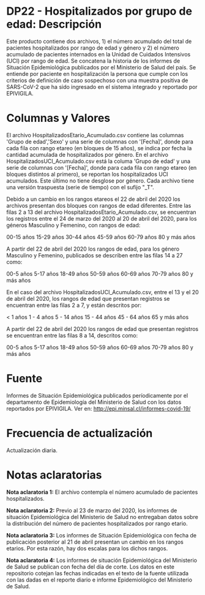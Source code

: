 # DP22 - Hospitalizados por grupo de edad: Descripción
Este producto contiene dos archivos, 1) el número acumulado del total de pacientes hospitalizados por rango de edad y género y  2) el número acumulado de pacientes internados en la Unidad de Cuidados Intensivos (UCI) por rango de edad. Se concatena la historia de los informes de Situación Epidemiológica publicados por el Ministerio de Salud del país.
Se entiende por paciente en hospitalización la persona que cumple con los criterios de definición de caso sospechoso con una muestra positiva de SARS-CoV-2 que ha sido ingresado en el sistema integrado y reportado por EPIVIGILA.
# Columnas y Valores
El archivo HospitalizadosEtario_Acumulado.csv contiene las columnas 'Grupo de edad','Sexo' y una serie de columnas con '[Fecha]', donde para cada fila con rango etareo (en bloques de 15 años), se indica por fecha la cantidad acumulada de hospitalizados por género. En el archivo HospitalizadosUCI_Acumulado.csv está la columa 'Grupo de edad' y una serie de columnas con '[Fecha]', donde para cada fila con rango etareo (en bloques distintos al primero), se reportan los hospitalizados UCI acumulados. Este último no tiene desglose por género. Cada archivo tiene una versión traspuesta (serie de tiempo) con el sufijo "\_T". 

Debido a un cambio en los rangos etareos el 22 de abril del 2020 los archivos presentan dos bloques con rangos de edad diferentes. Entre las filas 2 a 13 del archivo HospitalizadosEtario_Acumulado.csv, se encuentran los registros entre el 24 de marzo del 2020 al 20 de abril del 2020, para los géneros Masculino y Femenino, con rangos de edad:

00-15 años
15-29 años
30-44 años
45-59 años
60-79 años
80 y más años 

A partir del 22 de abril del 2020 los rangos de edad, para los género Masculino y Femenino, publicados se describen entre las filas 14 a 27 como:

00-5 años
5-17 años
18-49 años
50-59 años
60-69 años
70-79 años
80 y más años

En el caso del archivo HospitalizadosUCI_Acumulado.csv, entre el 13 y el 20 de abril del 2020, los rangos de edad que presentan registros se encuentran entre las filas 2 a 7, y están descritos por:

< 1 años
1 - 4 años
5 - 14 años
15 - 44 años
45 - 64 años
65 y más años

A partir del 22 de abril del 2020 los rangos de edad que presentan registros se encuentran entre las filas 8 a 14, descritos como:

00-5 años
5-17 años
18-49 años
50-59 años
60-69 años
70-79 años
80 y más años

# Fuente

Informes de Situación Epidemiológica publicados períodicamente por el departamento de Epidemiología del Ministerio de Salud con los datos reportados por EPIVIGILA. Ver en: http://epi.minsal.cl/informes-covid-19/

# Frecuencia de actualización

Actualización diaria.

# Notas aclaratorias

**Nota aclaratoria 1:** El archivo contempla el número acumulado de pacientes hospitalizados.

**Nota aclaratoria 2:** Previo al 23 de marzo del 2020, los informes de situación Epidemiológica del Ministerio de Salud no entregaban datos sobre la distribución del número de pacientes hospitalizados por rango etario.

**Nota aclaratoria 3:** Los informes de Situación Epidemiológica con fecha de publicación posterior al 21 de abril presentan un cambio en los rangos etarios. Por esta razón, hay dos escalas para los dichos rangos.

**Nota aclaratoria 4:** Los informes de situación Epidemiológica del Ministerio de Salud se publican con fecha del día de corte. Los datos en este repositorio cotejan las fechas indicadas en el texto de la fuente utilizada con las dadas en el reporte diario e informe Epidemiológico del Ministerio de Salud.
